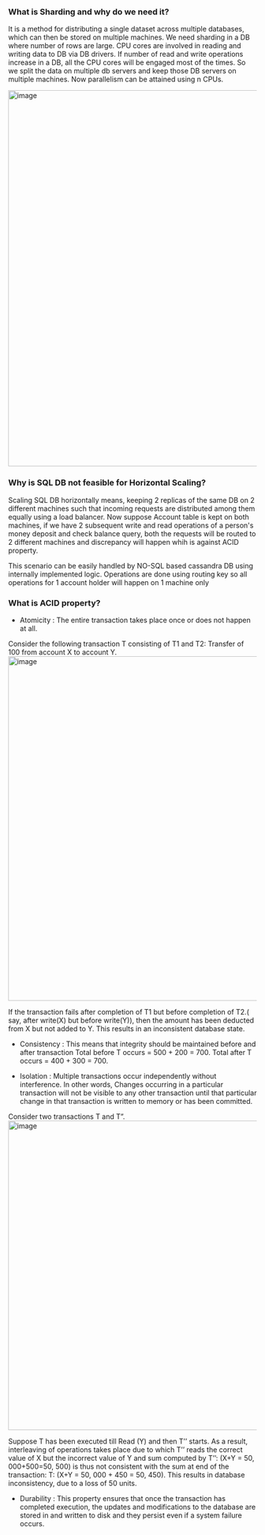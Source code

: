 ### What is Sharding and why do we need it?

It is a method for distributing a single dataset across multiple databases, which can then be stored on multiple machines. We need sharding in a DB where number of rows are large. 
CPU cores are involved in reading and writing data to DB via DB drivers. If number of read and write operations increase in a DB, all the CPU cores will be engaged most of the times. So we split the data on multiple db servers and keep those DB servers on multiple machines. Now parallelism can be attained using n CPUs.

<img width="762" alt="image" src="https://github.com/MadhuKashyap/DBConcepts/assets/40714383/1654e70e-2668-4b21-8f1a-6ebdd4152ac2">

### Why is SQL DB not feasible for Horizontal Scaling?
Scaling SQL DB horizontally means, keeping 2 replicas of the same DB on 2 different machines such that incoming requests are distributed among them equally using a load balancer.
Now suppose Account table is kept on both machines, if we have 2 subsequent write and read operations of a person's money deposit and check balance query, both the requests will be routed to 2 different machines and discrepancy will happen whih is against ACID property.

This scenario can be easily handled by NO-SQL based cassandra DB using internally implemented logic. Operations are done using routing key so all operations for 1 account holder will happen on 1 machine only

### What is ACID property?
- Atomicity : The entire transaction takes place once or does not happen at all.

Consider the following transaction T consisting of T1 and T2: Transfer of 100 from account X to account Y.  
<img width="698" alt="image" src="https://github.com/MadhuKashyap/DBConcepts/assets/40714383/a610943a-529e-4dc8-ba42-dc284f1b0a22">

If the transaction fails after completion of T1 but before completion of T2.( say, after write(X) but before write(Y)), then the amount has been deducted from X but not added to Y. This results in an inconsistent database state.

- Consistency : This means that integrity should be maintained before and after transaction
Total before T occurs = 500 + 200 = 700. 
Total after T occurs = 400 + 300 = 700. 

- Isolation : Multiple transactions occur independently without interference. In other words, Changes occurring in a particular transaction will not be visible to any other transaction until that particular change in that transaction is written to memory or has been committed. 

Consider two transactions T and T”. 
<img width="627" alt="image" src="https://github.com/MadhuKashyap/DBConcepts/assets/40714383/497c965c-e978-4764-b6a5-ef4a78ed747d">

Suppose T has been executed till Read (Y) and then T’’ starts. As a result, interleaving of operations takes place due to which T’’ reads the correct value of X but the incorrect value of Y and sum computed by 
T’’: (X+Y = 50, 000+500=50, 500) 
is thus not consistent with the sum at end of the transaction: 
T: (X+Y = 50, 000 + 450 = 50, 450). 
This results in database inconsistency, due to a loss of 50 units.

- Durability : This property ensures that once the transaction has completed execution, the updates and modifications to the database are stored in and written to disk and they persist even if a system failure occurs.
